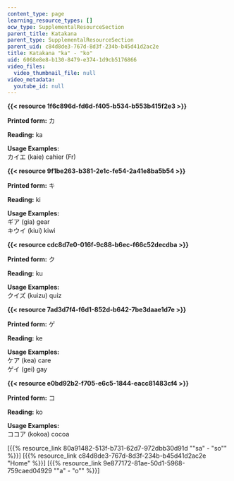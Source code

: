 ```yaml
---
content_type: page
learning_resource_types: []
ocw_type: SupplementalResourceSection
parent_title: Katakana
parent_type: SupplementalResourceSection
parent_uid: c84d8de3-767d-8d3f-234b-b45d41d2ac2e
title: Katakana "ka" - "ko"
uid: 6068e8e8-b130-8479-e374-1d9cb5176866
video_files:
  video_thumbnail_file: null
video_metadata:
  youtube_id: null
---
```


**{{< resource 1f6c896d-fd6d-f405-b534-b553b415f2e3 >}}**

**Printed form:** カ

**Reading:** ka

**Usage Examples:**  
カイエ (kaie) cahier (Fr)

**{{< resource 9f1be263-b381-2e1c-fe54-2a41e8ba5b54 >}}**

**Printed form:** キ

**Reading:** ki

**Usage Examples:**  
ギア (gia) gear  
キウイ (kiui) kiwi

**{{< resource cdc8d7e0-016f-9c88-b6ec-f66c52decdba >}}**

**Printed form:** ク

**Reading:** ku

**Usage Examples:**  
クイズ (kuizu) quiz

**{{< resource 7ad3d7f4-f6d1-852d-b642-7be3daae1d7e >}}**

**Printed form:** ゲ

**Reading:** ke

**Usage Examples:**  
ケア (kea) care  
ゲイ (gei) gay

**{{< resource e0bd92b2-f705-e6c5-1844-eacc81483cf4 >}}**

**Printed form:** コ

**Reading:** ko

**Usage Examples:**  
ココア (kokoa) cocoa

  
\[{{% resource_link 80a91482-513f-b731-62d7-972dbb30d91d "\"sa\" - \"so\"" %}}\] \[{{% resource_link c84d8de3-767d-8d3f-234b-b45d41d2ac2e "Home" %}}\] \[{{% resource_link 9e877172-81ae-50d1-5968-759caed04929 "\"a\" - \"o\"" %}}\]
